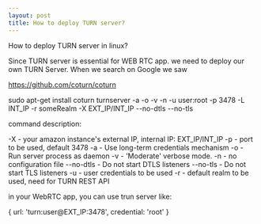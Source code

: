```yaml
---
layout: post
title: How to deploy TURN server?
---
```

How to deploy TURN server in linux?

Since TURN server is essential for WEB RTC app. we need to deploy our own TURN Server.
When we search on Google we saw 

https://github.com/coturn/coturn


sudo apt-get install coturn
turnserver -a -o -v -n -u user:root -p 3478 -L INT_IP -r someRealm -X EXT_IP/INT_IP  --no-dtls --no-tls

command description:

-X - your amazon instance's external IP, internal IP: EXT_IP/INT_IP
-p - port to be used, default 3478
-a - Use long-term credentials mechanism
-o - Run server process as daemon
-v - 'Moderate' verbose mode.
-n - no configuration file
--no-dtls - Do not start DTLS listeners
--no-tls - Do not start TLS listeners
-u - user credentials to be used
-r - default realm to be used, need for TURN REST API


in your WebRTC app, you can use trun server like:

{
    url: 'turn:user@EXT_IP:3478',
    credential: 'root'
}



